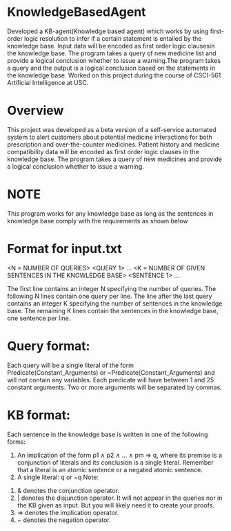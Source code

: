 # KnowledgeBasedAgent
Developed a KB-agent(Knowledge based agent) which works by using first-order logic resolution to infer if a certain statement is entailed by the knowledge base. Input data will be encoded as first order logic clausesin the knowledge base. The program takes a query of new medicine list and provide a logical conclusion whether to issue a warning.The program takes a query and the output is a logical conclusion based on the statements in the knowledge base. Worked on this project during the course of CSCI-561 Artificial Intelligence at USC. 

# Overview
This project was developed as a beta version of a self-service automated system to alert customers about potential medicine interactions for both prescription and over-the-counter medicines. Patient history and medicine compatibility data will be encoded as first order logic clauses in the knowledge base. The program takes a query of new medicines and provide a logical conclusion whether to issue a warning.

# NOTE
This program works for any knowledge base as long as the sentences in knowledge base comply with the requirements as shown below

# Format for input.txt
<N = NUMBER OF QUERIES>
<QUERY 1>
…
<QUERY N>
<K = NUMBER OF GIVEN SENTENCES IN THE KNOWLEDGE BASE>
<SENTENCE 1>
…
<SENTENCE K>
  
The first line contains an integer N specifying the number of queries. The following N lines contain
one query per line. The line after the last query contains an integer K specifying the number of
sentences in the knowledge base. The remaining K lines contain the sentences in the knowledge
base, one sentence per line.
# Query format: 
Each query will be a single literal of the form Predicate(Constant_Arguments) or
~Predicate(Constant_Arguments) and will not contain any variables. Each predicate will have
between 1 and 25 constant arguments. Two or more arguments will be separated by commas.

# KB format: 
Each sentence in the knowledge base is written in one of the following forms:
1) An implication of the form p1 ∧ p2 ∧ ... ∧ pm ⇒ q, where its premise is a conjunction of
literals and its conclusion is a single literal. Remember that a literal is an atomic sentence
or a negated atomic sentence.
2) A single literal: q or ~q
Note:
1. & denotes the conjunction operator.
2. | denotes the disjunction operator. It will not appear in the queries nor in the KB given as
input. But you will likely need it to create your proofs.
3. => denotes the implication operator.
4. ~ denotes the negation operator.


